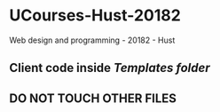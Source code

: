 # UCourses-Hust-20182
Web design and programming - 20182 - Hust

## Client code inside *Templates folder*

## DO NOT TOUCH OTHER FILES